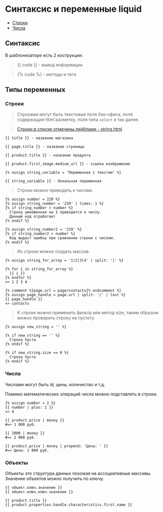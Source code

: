 # Синтаксис и переменные liquid

* [Строки](https://github.com/liquid-hub/insales-liquid-examples/blob/master/stage0.md#%D0%A1%D1%82%D1%80%D0%BE%D0%BA%D0%B8)
* [Числа](https://github.com/liquid-hub/insales-liquid-examples/blob/master/stage0.md#Числа)


## Синтаксис

В шаблонизаторе есть 2 кострукции:

> {{ code }} - вывод информации

> {% code %} - методы и теги


## Типы переменных

### Строки

> Строками могут быть текстовые поля бэк-офиса, поля содержащие html разметку, поля типа `select` и так далее.

> [Строки в списке отмечены лейблами - string,html](http://liquidhub.ru/collection/shpargalka-liquid)

```twig
{{ title }} - название магазина

{{ page.title }} - название страницы

{{ product.title }} - название продукта

{{ product.first_image.medium_url }} - ссылка изображение

{% assign string_variable = 'Переменная с текстом' %}

{{ string_variable }} - Локальная переменная

```

> Строки можно приводить к числам.

```twig
{% assign number = 220 %}
{% assign string_number = '239' | times: 1 %}
{% if string_number > number %}
  Строка умноженная на 1 приводится к числу.
  Данный код отработает
{% endif %}

{% assign string_number2 = '239' %}
{% if string_number2 > number %}
  Код выдаст ошибку при сравнении строки с числом.
{% endif %}
```

> Из строки можно создать массив.

```twig
{% assign string_for_array = '1|2|3|4' | split: '|' %}

{% for i in string_for_array %}
  {{ i }}
{% endfor %}
=> 1 2 3 4

{% comment %}page.url = page/contacts{% endcomment %}
{% assign page_handle = page.url | split: '/' | last %}
{{ page_handle }}
=> contacts
```

> К строке можно применить фильтр или метод size, таким образом можно проверить строку на пустоту

```twig
{% assign new_string = '' %}

{% if new_string == '' %}
  Строка пуста
{% endif %}

{% if new_string.size == 0 %}
  Строка пуста
{% endif %}
```

### Числа

Числами могут быть id, цены, количество и т.д.

Помимо математических операций числа можно подставлять в строки.

```twig
{% assign number = 2 %}
{{ number | plus: 2 }}
=> 4

{{ product.price | money }}
#=> 1 000 руб.

{{ 2000 | money }}
#=> 2 000 руб.

{{ product.price | money | prepend: 'Цена: ' }}
#=> Цена: 1 000 руб.
```

### Объекты

Объекты это структура данных похожая на ассоциативные массивы. Значение объектов можно получить по ключу.

```twig
{{ объект.ключ.значение }}
{{ объект.ключ.ключ.значение }}

{{ product.title }}
{{ product.properties.handle.characteristics.first.name }}
```
